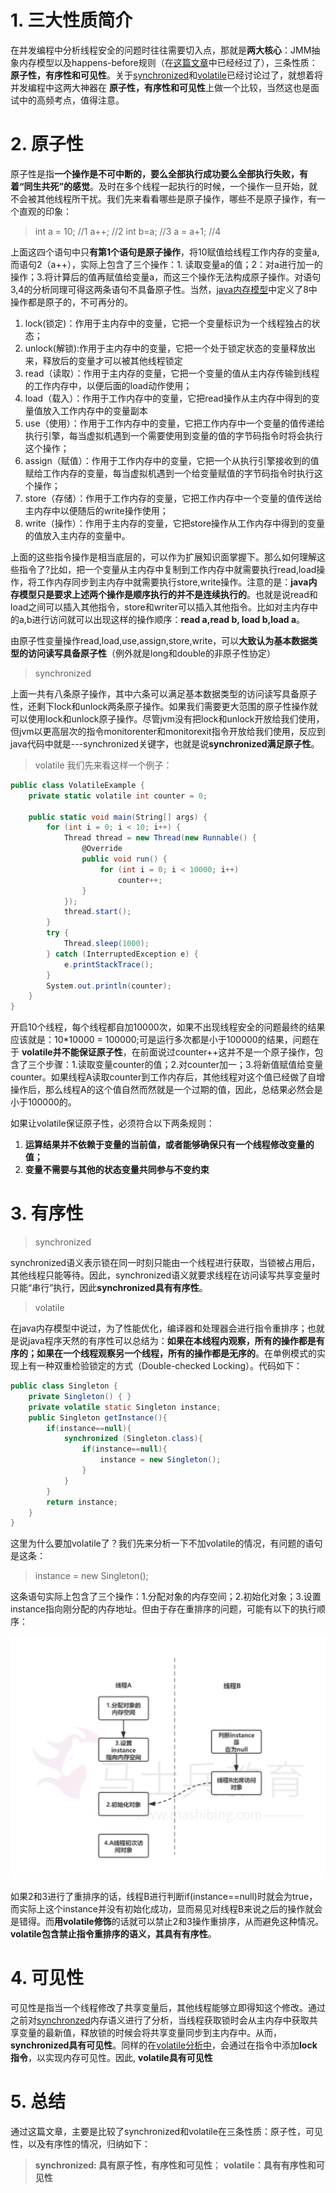 # 1. 三大性质简介

在并发编程中分析线程安全的问题时往往需要切入点，那就是**两大核心**：JMM抽象内存模型以及happens-before规则（在[这篇文章](https://www.jianshu.com/p/d52fea0d6ba5)中已经经过了），三条性质：**原子性，有序性和可见性**。关于[synchronized](https://www.jianshu.com/p/d53bf830fa09)和[volatile](https://www.jianshu.com/p/157279e6efdb)已经讨论过了，就想着将并发编程中这两大神器在 **原子性，有序性和可见性**上做一个比较，当然这也是面试中的高频考点，值得注意。

# 2. 原子性

原子性是指**一个操作是不可中断的，要么全部执行成功要么全部执行失败，有着“同生共死”的感觉**。及时在多个线程一起执行的时候，一个操作一旦开始，就不会被其他线程所干扰。我们先来看看哪些是原子操作，哪些不是原子操作，有一个直观的印象：

> int a = 10;  //1
>  a++;  //2
>  int b=a; //3
>  a = a+1; //4

上面这四个语句中只**有第1个语句是原子操作**，将10赋值给线程工作内存的变量a,而语句2（a++），实际上包含了三个操作：1. 读取变量a的值；2：对a进行加一的操作；3.将计算后的值再赋值给变量a，而这三个操作无法构成原子操作。对语句3,4的分析同理可得这两条语句不具备原子性。当然，[java内存模型](https://www.jianshu.com/p/d52fea0d6ba5)中定义了8中操作都是原子的，不可再分的。

1. lock(锁定)：作用于主内存中的变量，它把一个变量标识为一个线程独占的状态；
2. unlock(解锁):作用于主内存中的变量，它把一个处于锁定状态的变量释放出来，释放后的变量才可以被其他线程锁定
3. read（读取）：作用于主内存的变量，它把一个变量的值从主内存传输到线程的工作内存中，以便后面的load动作使用；
4. load（载入）：作用于工作内存中的变量，它把read操作从主内存中得到的变量值放入工作内存中的变量副本
5. use（使用）：作用于工作内存中的变量，它把工作内存中一个变量的值传递给执行引擎，每当虚拟机遇到一个需要使用到变量的值的字节码指令时将会执行这个操作；
6. assign（赋值）：作用于工作内存中的变量，它把一个从执行引擎接收到的值赋给工作内存的变量，每当虚拟机遇到一个给变量赋值的字节码指令时执行这个操作；
7. store（存储）：作用于工作内存的变量，它把工作内存中一个变量的值传送给主内存中以便随后的write操作使用；
8. write（操作）：作用于主内存的变量，它把store操作从工作内存中得到的变量的值放入主内存的变量中。

上面的这些指令操作是相当底层的，可以作为扩展知识面掌握下。那么如何理解这些指令了?比如，把一个变量从主内存中复制到工作内存中就需要执行read,load操作，将工作内存同步到主内存中就需要执行store,write操作。注意的是：**java内存模型只是要求上述两个操作是顺序执行的并不是连续执行的**。也就是说read和load之间可以插入其他指令，store和writer可以插入其他指令。比如对主内存中的a,b进行访问就可以出现这样的操作顺序：**read a,read b, load b,load a**。

由原子性变量操作read,load,use,assign,store,write，可以**大致认为基本数据类型的访问读写具备原子性**（例外就是long和double的非原子性协定）

> synchronized

上面一共有八条原子操作，其中六条可以满足基本数据类型的访问读写具备原子性，还剩下lock和unlock两条原子操作。如果我们需要更大范围的原子性操作就可以使用lock和unlock原子操作。尽管jvm没有把lock和unlock开放给我们使用，但jvm以更高层次的指令monitorenter和monitorexit指令开放给我们使用，反应到java代码中就是---synchronized关键字，也就是说**synchronized满足原子性**。

> volatile
>  我们先来看这样一个例子：



```csharp
public class VolatileExample {
    private static volatile int counter = 0;

    public static void main(String[] args) {
        for (int i = 0; i < 10; i++) {
            Thread thread = new Thread(new Runnable() {
                @Override
                public void run() {
                    for (int i = 0; i < 10000; i++)
                        counter++;
                }
            });
            thread.start();
        }
        try {
            Thread.sleep(1000);
        } catch (InterruptedException e) {
            e.printStackTrace();
        }
        System.out.println(counter);
    }
}
```

开启10个线程，每个线程都自加10000次，如果不出现线程安全的问题最终的结果应该就是：10*10000 = 100000;可是运行多次都是小于100000的结果，问题在于 **volatile并不能保证原子性**，在前面说过counter++这并不是一个原子操作，包含了三个步骤：1.读取变量counter的值；2.对counter加一；3.将新值赋值给变量counter。如果线程A读取counter到工作内存后，其他线程对这个值已经做了自增操作后，那么线程A的这个值自然而然就是一个过期的值，因此，总结果必然会是小于100000的。

如果让volatile保证原子性，必须符合以下两条规则：

1. **运算结果并不依赖于变量的当前值，或者能够确保只有一个线程修改变量的值；**
2. **变量不需要与其他的状态变量共同参与不变约束**

# 3. 有序性

> synchronized

synchronized语义表示锁在同一时刻只能由一个线程进行获取，当锁被占用后，其他线程只能等待。因此，synchronized语义就要求线程在访问读写共享变量时只能“串行”执行，因此**synchronized具有有序性**。

> volatile

在java内存模型中说过，为了性能优化，编译器和处理器会进行指令重排序；也就是说java程序天然的有序性可以总结为：**如果在本线程内观察，所有的操作都是有序的；如果在一个线程观察另一个线程，所有的操作都是无序的**。在单例模式的实现上有一种双重检验锁定的方式（Double-checked Locking）。代码如下：



```java
public class Singleton {
    private Singleton() { }
    private volatile static Singleton instance;
    public Singleton getInstance(){
        if(instance==null){
            synchronized (Singleton.class){
                if(instance==null){
                    instance = new Singleton();
                }
            }
        }
        return instance;
    }
}
```

这里为什么要加volatile了？我们先来分析一下不加volatile的情况，有问题的语句是这条：

> instance = new Singleton();

这条语句实际上包含了三个操作：1.分配对象的内存空间；2.初始化对象；3.设置instance指向刚分配的内存地址。但由于存在重排序的问题，可能有以下的执行顺序：

![不加volatile可能的执行顺序](三大性质总结：原子性，有序性，可见性.assets/不加volatile可能的执行顺序.png)

如果2和3进行了重排序的话，线程B进行判断if(instance==null)时就会为true，而实际上这个instance并没有初始化成功，显而易见对线程B来说之后的操作就会是错得。而**用volatile修饰**的话就可以禁止2和3操作重排序，从而避免这种情况。**volatile包含禁止指令重排序的语义，其具有有序性**。

# 4. 可见性

可见性是指当一个线程修改了共享变量后，其他线程能够立即得知这个修改。通过之前对[synchronzed](https://www.jianshu.com/p/d53bf830fa09)内存语义进行了分析，当线程获取锁时会从主内存中获取共享变量的最新值，释放锁的时候会将共享变量同步到主内存中。从而，**synchronized具有可见性**。同样的在[volatile分析中](https://www.jianshu.com/p/157279e6efdb)，会通过在指令中添加**lock指令**，以实现内存可见性。因此, **volatile具有可见性**

# 5. 总结

通过这篇文章，主要是比较了synchronized和volatile在三条性质：原子性，可见性，以及有序性的情况，归纳如下：

> **synchronized: 具有原子性，有序性和可见性**；
>  **volatile：具有有序性和可见性**



